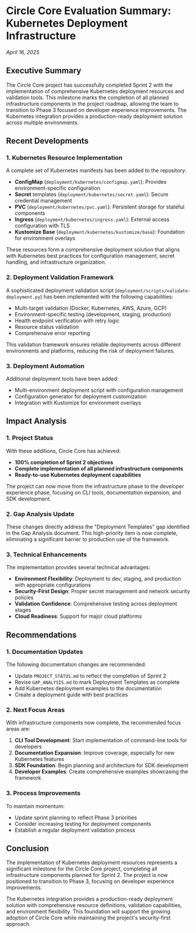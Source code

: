 # Circle Core Evaluation Summary: Kubernetes Deployment Infrastructure
*April 16, 2025*

## Executive Summary

The Circle Core project has successfully completed Sprint 2 with the implementation of comprehensive Kubernetes deployment resources and validation tools. This milestone marks the completion of all planned infrastructure components in the project roadmap, allowing the team to transition to Phase 3 focused on developer experience improvements. The Kubernetes integration provides a production-ready deployment solution across multiple environments.

## Recent Developments

### 1. Kubernetes Resource Implementation

A complete set of Kubernetes manifests has been added to the repository:

- **ConfigMap** (`deployment/kubernetes/configmap.yaml`): Provides environment-specific configuration
- **Secret** templates (`deployment/kubernetes/secret.yaml`): Secure credential management
- **PVC** (`deployment/kubernetes/pvc.yaml`): Persistent storage for stateful components
- **Ingress** (`deployment/kubernetes/ingress.yaml`): External access configuration with TLS
- **Kustomize Base** (`deployment/kubernetes/kustomize/base`): Foundation for environment overlays

These resources form a comprehensive deployment solution that aligns with Kubernetes best practices for configuration management, secret handling, and infrastructure organization.

### 2. Deployment Validation Framework

A sophisticated deployment validation script (`deployment/scripts/validate-deployment.py`) has been implemented with the following capabilities:

- Multi-target validation (Docker, Kubernetes, AWS, Azure, GCP)
- Environment-specific testing (development, staging, production)
- Health endpoint verification with retry logic
- Resource status validation
- Comprehensive error reporting

This validation framework ensures reliable deployments across different environments and platforms, reducing the risk of deployment failures.

### 3. Deployment Automation

Additional deployment tools have been added:

- Multi-environment deployment script with configuration management
- Configuration generator for deployment customization
- Integration with Kustomize for environment overlays

## Impact Analysis

### 1. Project Status

With these additions, Circle Core has achieved:

- **100% completion of Sprint 2 objectives**
- **Complete implementation of all planned infrastructure components**
- **Ready-to-use Kubernetes deployment capabilities**

The project can now move from the infrastructure phase to the developer experience phase, focusing on CLI tools, documentation expansion, and SDK development.

### 2. Gap Analysis Update

These changes directly address the "Deployment Templates" gap identified in the Gap Analysis document. This high-priority item is now complete, eliminating a significant barrier to production use of the framework.

### 3. Technical Enhancements

The implementation provides several technical advantages:

- **Environment Flexibility**: Deployment to dev, staging, and production with appropriate configurations
- **Security-First Design**: Proper secret management and network security policies
- **Validation Confidence**: Comprehensive testing across deployment stages
- **Cloud Readiness**: Support for major cloud platforms

## Recommendations

### 1. Documentation Updates

The following documentation changes are recommended:

- Update `PROJECT_STATUS.md` to reflect the completion of Sprint 2
- Revise `GAP_ANALYSIS.md` to mark Deployment Templates as complete
- Add Kubernetes deployment examples to the documentation
- Create a deployment guide with best practices

### 2. Next Focus Areas

With infrastructure components now complete, the recommended focus areas are:

1. **CLI Tool Development**: Start implementation of command-line tools for developers
2. **Documentation Expansion**: Improve coverage, especially for new Kubernetes features
3. **SDK Foundation**: Begin planning and architecture for SDK development
4. **Developer Examples**: Create comprehensive examples showcasing the framework

### 3. Process Improvements

To maintain momentum:

- Update sprint planning to reflect Phase 3 priorities
- Consider increasing testing for deployment components
- Establish a regular deployment validation process

## Conclusion

The implementation of Kubernetes deployment resources represents a significant milestone for the Circle Core project, completing all infrastructure components planned for Sprint 2. The project is now positioned to transition to Phase 3, focusing on developer experience improvements.

The Kubernetes integration provides a production-ready deployment solution with comprehensive resource definitions, validation capabilities, and environment flexibility. This foundation will support the growing adoption of Circle Core while maintaining the project's security-first approach.
